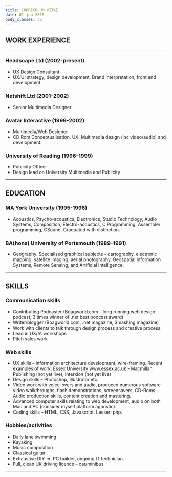 ```yaml
---
title: CURRICULUM VITAE
date: 01-jan-2018
body_classes: cv
---
```



## WORK EXPERIENCE
---

### Headscape Ltd (2002-present)
  * UX Design Consultant
  * UX/UI strategy, design development, Brand interpretation, front end development.

### Netshift Ltd (2001-2002)
  * Senior Multimedia Designer

### Avatar Interactive (1999-2002)
  * Multimedia/Web Designer
  * CD Rom Conceptualisation, UX, Multimedia design (inc video/audio) and development.

### University of Reading (1996-1999)
  * Publicity Officer
  * Design lead on University Multimedia and Publicity

---


## EDUCATION

### MA York University (1995-1996)
  * Acoustics, Psycho-acoustics, Electronics, Studio Technology, Audio Systems, Composition, Electro-acoustics, C Programming, Assembler programming, CSound.  Graduated with distinction.

### BA(hons) University of Portsmouth (1989-1991)
  * Geography. Specialised graphical subjects – cartography, electronic mapping, satellite imaging, aerial photography,  Geospatial Information Systems, Remote Sensing, and Artificial Intelligence.



---

## SKILLS

### Communication skills
* Contributing Podcaster (Boagworld.com – long running web design podcast, 3 times winner of .net best podcast award)
* Writer/blogger (Boagworld.com, .net magazine, Smashing magazine)
* Work with clients to talk through design process and creative process.
* Lead in UX/IA workshops
* Pitch sales work

### Web skills
* UX skills – information architecture development, wire-framing. Recent examples of work: Essex University www.essex.ac.uk - Macmillan Publishing (not yet live), Interxion (not yet live)
* Design skills – Photoshop, Illustrator etc.
* Video work with voice-overs and audio, produced numerous software video walkthroughs, flash demonstrations, screensavers, CD-Roms.  Audio production skills, content creation and mastering.
* Advanced computer skills relating to web development, audio on both Mac and PC (consider myself platform agnostic).
* Coding skills – HTML, CSS, Javascript.  Lesser: php.

### Hobbies/activities
* Daily lane swimming
* Kayaking
* Music composition
* Classical guitar
* Exhaustive DIY-er, PC builder, ongoing IT technician.
* Full, clean UK driving licence – car/minibus

---

